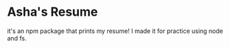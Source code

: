 # Asha's Resume

it's an npm package that prints my resume! I made it for practice using node and fs.